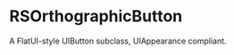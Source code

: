 RSOrthographicButton
====================

A FlatUI-style UIButton subclass, UIAppearance compliant.